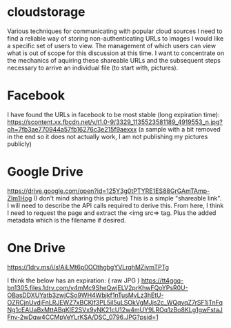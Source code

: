 # cloudstorage
Various techniques for communicating with popular cloud sources
I need to find a reliable way of storing non-authenticating URLs to images I would like a specific set of users to view. The management of which users can view what is out of scope for this discussion at this time. I want to concentrate on the mechanics of aquiring these shareable URLs and the subsequent steps necessary to arrive an individual file (to start with, pictures).

# Facebook
I have found the URLs in facebook to be most stable (long expiration time):
https://scontent.xx.fbcdn.net/v/t1.0-9/3329_1135523581189_4919553_n.jpg?oh=7fb3ae770944a57fb16276c3e215f9aexxx
(a sample with a bit removed in the end so it does not actually work, I am not publishing my pictures publicly)

# Google Drive
https://drive.google.com/open?id=125Y3g0tPTYRE1ES88GrGAmTAmp-ZIm1Hog
(I don't mind sharing this picture)
This is a simple "shareable link". I will need to describe the API calls required to derive this. From here, I think I need to request the page and extract the <img src=> tag. Plus the added metadata which is the filename if desired.


# One Drive
https://1drv.ms/i/s!AiLMt6p0OOthgbgYVLrqhMZivmTPTg

I think the below has an expiration: ( raw JPG )
https://tt4ggq-bn1305.files.1drv.com/y4mMc9SheQwjELV2prKhwFQoYPsR0U-OBasDDXUYatb3zwjCSo9WH4Wbjkf1nTusMvLz3hEtU-OZRCjnUvdjFnLRJEWZ7xBCKlf3PL5iI5uLSOkVgMJjs2c_WQqvqZ7rSF1jTnFqNg1cEAUaBxMttABqKlE2SVx9yNK21cU12w4mUY9LROq1zBo8KLg1gwFstaJFnv-2wDqw4CCMpVeYLrKSA/DSC_0796.JPG?psid=1
